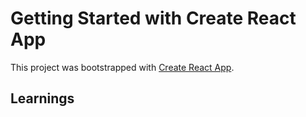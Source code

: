 # Getting Started with Create React App

This project was bootstrapped with [Create React App](https://github.com/facebook/create-react-app).

## Learnings